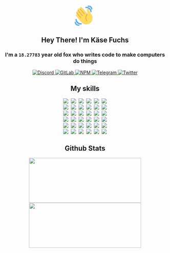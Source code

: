 <div><p align=center><img src=./resources/images/wave.gif width=64px height=64px></p><h2 align=center>Hey There! I'm Käse Fuchs</h2><h3 align=center>I'm a <code>18.27783</code> year old fox who writes code to make computers do things</h3><p align=center><a href=https://discord.com/users/507526681125322772><img alt=Discord src="https://img.shields.io/badge/Discord-5865F2?logo=discord&logoColor=white&style=flat-square#419d79d087ad7232c023850099a2bc0b"> </a><a href=https://gitlab.com/kasefuchs><img alt=GitLab src="https://img.shields.io/badge/GitLab-330F63?logo=gitlab&logoColor=white&style=flat-square#419d79d087ad7232c023850099a2bc0b"> </a><a href=https://npmjs.com/~kasefuchs><img alt=NPM src="https://img.shields.io/badge/NPM-CB3837?logo=npm&logoColor=white&style=flat-square#419d79d087ad7232c023850099a2bc0b"> </a><a href=https://t.me/kasefuchs><img alt=Telegram src="https://img.shields.io/badge/Telegram-2CA5E0?logo=telegram&logoColor=white&style=flat-square#419d79d087ad7232c023850099a2bc0b"> </a><a href=https://twitter.com/kasefuchs><img alt=Twitter src="https://img.shields.io/badge/Twitter-1DA1F2?logo=twitter&logoColor=white&style=flat-square#419d79d087ad7232c023850099a2bc0b"></a></p><h2 align=center>My skills</h2><p align=center><a href=https://aws.amazon.com/ ><picture><source srcset="https://skillicons.dev/icons?i=aws&theme=dark#419d79d087ad7232c023850099a2bc0b" media="(prefers-color-scheme: dark)"><source srcset="https://skillicons.dev/icons?i=aws&theme=light#419d79d087ad7232c023850099a2bc0b" media="(prefers-color-scheme: light), (prefers-color-scheme: no-preference)"><img src="https://skillicons.dev/icons?i=aws&theme=light#419d79d087ad7232c023850099a2bc0b"></picture></a>&nbsp;&nbsp;<a href=https://en.wikipedia.org/wiki/Bash_(Unix_shell)><picture><source srcset="https://skillicons.dev/icons?i=bash&theme=dark#419d79d087ad7232c023850099a2bc0b" media="(prefers-color-scheme: dark)"><source srcset="https://skillicons.dev/icons?i=bash&theme=light#419d79d087ad7232c023850099a2bc0b" media="(prefers-color-scheme: light), (prefers-color-scheme: no-preference)"><img src="https://skillicons.dev/icons?i=bash&theme=light#419d79d087ad7232c023850099a2bc0b"></picture></a>&nbsp;&nbsp;<a href=https://discord.com/developers/docs><picture><source srcset="https://skillicons.dev/icons?i=bots&theme=dark#419d79d087ad7232c023850099a2bc0b" media="(prefers-color-scheme: dark)"><source srcset="https://skillicons.dev/icons?i=bots&theme=light#419d79d087ad7232c023850099a2bc0b" media="(prefers-color-scheme: light), (prefers-color-scheme: no-preference)"><img src="https://skillicons.dev/icons?i=bots&theme=light#419d79d087ad7232c023850099a2bc0b"></picture></a>&nbsp;&nbsp;<a href=https://www.cloudflare.com/ ><picture><source srcset="https://skillicons.dev/icons?i=cloudflare&theme=dark#419d79d087ad7232c023850099a2bc0b" media="(prefers-color-scheme: dark)"><source srcset="https://skillicons.dev/icons?i=cloudflare&theme=light#419d79d087ad7232c023850099a2bc0b" media="(prefers-color-scheme: light), (prefers-color-scheme: no-preference)"><img src="https://skillicons.dev/icons?i=cloudflare&theme=light#419d79d087ad7232c023850099a2bc0b"></picture></a>&nbsp;&nbsp;<a href=https://en.wikipedia.org/wiki/CSS><picture><source srcset="https://skillicons.dev/icons?i=css&theme=dark#419d79d087ad7232c023850099a2bc0b" media="(prefers-color-scheme: dark)"><source srcset="https://skillicons.dev/icons?i=css&theme=light#419d79d087ad7232c023850099a2bc0b" media="(prefers-color-scheme: light), (prefers-color-scheme: no-preference)"><img src="https://skillicons.dev/icons?i=css&theme=light#419d79d087ad7232c023850099a2bc0b"></picture></a>&nbsp;&nbsp;<a href=https://www.docker.com/ ><picture><source srcset="https://skillicons.dev/icons?i=docker&theme=dark#419d79d087ad7232c023850099a2bc0b" media="(prefers-color-scheme: dark)"><source srcset="https://skillicons.dev/icons?i=docker&theme=light#419d79d087ad7232c023850099a2bc0b" media="(prefers-color-scheme: light), (prefers-color-scheme: no-preference)"><img src="https://skillicons.dev/icons?i=docker&theme=light#419d79d087ad7232c023850099a2bc0b"></picture></a><br><a href=https://www.electronjs.org/ ><picture><source srcset="https://skillicons.dev/icons?i=electron&theme=dark#419d79d087ad7232c023850099a2bc0b" media="(prefers-color-scheme: dark)"><source srcset="https://skillicons.dev/icons?i=electron&theme=light#419d79d087ad7232c023850099a2bc0b" media="(prefers-color-scheme: light), (prefers-color-scheme: no-preference)"><img src="https://skillicons.dev/icons?i=electron&theme=light#419d79d087ad7232c023850099a2bc0b"></picture></a>&nbsp;&nbsp;<a href=https://expressjs.com/ ><picture><source srcset="https://skillicons.dev/icons?i=express&theme=dark#419d79d087ad7232c023850099a2bc0b" media="(prefers-color-scheme: dark)"><source srcset="https://skillicons.dev/icons?i=express&theme=light#419d79d087ad7232c023850099a2bc0b" media="(prefers-color-scheme: light), (prefers-color-scheme: no-preference)"><img src="https://skillicons.dev/icons?i=express&theme=light#419d79d087ad7232c023850099a2bc0b"></picture></a>&nbsp;&nbsp;<a href=https://www.figma.com/ ><picture><source srcset="https://skillicons.dev/icons?i=figma&theme=dark#419d79d087ad7232c023850099a2bc0b" media="(prefers-color-scheme: dark)"><source srcset="https://skillicons.dev/icons?i=figma&theme=light#419d79d087ad7232c023850099a2bc0b" media="(prefers-color-scheme: light), (prefers-color-scheme: no-preference)"><img src="https://skillicons.dev/icons?i=figma&theme=light#419d79d087ad7232c023850099a2bc0b"></picture></a>&nbsp;&nbsp;<a href=https://firebase.google.com/ ><picture><source srcset="https://skillicons.dev/icons?i=firebase&theme=dark#419d79d087ad7232c023850099a2bc0b" media="(prefers-color-scheme: dark)"><source srcset="https://skillicons.dev/icons?i=firebase&theme=light#419d79d087ad7232c023850099a2bc0b" media="(prefers-color-scheme: light), (prefers-color-scheme: no-preference)"><img src="https://skillicons.dev/icons?i=firebase&theme=light#419d79d087ad7232c023850099a2bc0b"></picture></a>&nbsp;&nbsp;<a href=https://flask.palletsprojects.com/ ><picture><source srcset="https://skillicons.dev/icons?i=flask&theme=dark#419d79d087ad7232c023850099a2bc0b" media="(prefers-color-scheme: dark)"><source srcset="https://skillicons.dev/icons?i=flask&theme=light#419d79d087ad7232c023850099a2bc0b" media="(prefers-color-scheme: light), (prefers-color-scheme: no-preference)"><img src="https://skillicons.dev/icons?i=flask&theme=light#419d79d087ad7232c023850099a2bc0b"></picture></a>&nbsp;&nbsp;<a href=https://cloud.google.com/ ><picture><source srcset="https://skillicons.dev/icons?i=gcp&theme=dark#419d79d087ad7232c023850099a2bc0b" media="(prefers-color-scheme: dark)"><source srcset="https://skillicons.dev/icons?i=gcp&theme=light#419d79d087ad7232c023850099a2bc0b" media="(prefers-color-scheme: light), (prefers-color-scheme: no-preference)"><img src="https://skillicons.dev/icons?i=gcp&theme=light#419d79d087ad7232c023850099a2bc0b"></picture></a><br><a href=https://git-scm.com/ ><picture><source srcset="https://skillicons.dev/icons?i=git&theme=dark#419d79d087ad7232c023850099a2bc0b" media="(prefers-color-scheme: dark)"><source srcset="https://skillicons.dev/icons?i=git&theme=light#419d79d087ad7232c023850099a2bc0b" media="(prefers-color-scheme: light), (prefers-color-scheme: no-preference)"><img src="https://skillicons.dev/icons?i=git&theme=light#419d79d087ad7232c023850099a2bc0b"></picture></a>&nbsp;&nbsp;<a href=https://github.com/ ><picture><source srcset="https://skillicons.dev/icons?i=github&theme=dark#419d79d087ad7232c023850099a2bc0b" media="(prefers-color-scheme: dark)"><source srcset="https://skillicons.dev/icons?i=github&theme=light#419d79d087ad7232c023850099a2bc0b" media="(prefers-color-scheme: light), (prefers-color-scheme: no-preference)"><img src="https://skillicons.dev/icons?i=github&theme=light#419d79d087ad7232c023850099a2bc0b"></picture></a>&nbsp;&nbsp;<a href=https://gitlab.com/ ><picture><source srcset="https://skillicons.dev/icons?i=gitlab&theme=dark#419d79d087ad7232c023850099a2bc0b" media="(prefers-color-scheme: dark)"><source srcset="https://skillicons.dev/icons?i=gitlab&theme=light#419d79d087ad7232c023850099a2bc0b" media="(prefers-color-scheme: light), (prefers-color-scheme: no-preference)"><img src="https://skillicons.dev/icons?i=gitlab&theme=light#419d79d087ad7232c023850099a2bc0b"></picture></a>&nbsp;&nbsp;<a href=https://www.heroku.com/ ><picture><source srcset="https://skillicons.dev/icons?i=heroku&theme=dark#419d79d087ad7232c023850099a2bc0b" media="(prefers-color-scheme: dark)"><source srcset="https://skillicons.dev/icons?i=heroku&theme=light#419d79d087ad7232c023850099a2bc0b" media="(prefers-color-scheme: light), (prefers-color-scheme: no-preference)"><img src="https://skillicons.dev/icons?i=heroku&theme=light#419d79d087ad7232c023850099a2bc0b"></picture></a>&nbsp;&nbsp;<a href=https://en.wikipedia.org/wiki/HTML><picture><source srcset="https://skillicons.dev/icons?i=html&theme=dark#419d79d087ad7232c023850099a2bc0b" media="(prefers-color-scheme: dark)"><source srcset="https://skillicons.dev/icons?i=html&theme=light#419d79d087ad7232c023850099a2bc0b" media="(prefers-color-scheme: light), (prefers-color-scheme: no-preference)"><img src="https://skillicons.dev/icons?i=html&theme=light#419d79d087ad7232c023850099a2bc0b"></picture></a>&nbsp;&nbsp;<a href=https://en.wikipedia.org/wiki/JavaScript><picture><source srcset="https://skillicons.dev/icons?i=js&theme=dark#419d79d087ad7232c023850099a2bc0b" media="(prefers-color-scheme: dark)"><source srcset="https://skillicons.dev/icons?i=js&theme=light#419d79d087ad7232c023850099a2bc0b" media="(prefers-color-scheme: light), (prefers-color-scheme: no-preference)"><img src="https://skillicons.dev/icons?i=js&theme=light#419d79d087ad7232c023850099a2bc0b"></picture></a><br><a href=https://en.wikipedia.org/wiki/Linux><picture><source srcset="https://skillicons.dev/icons?i=linux&theme=dark#419d79d087ad7232c023850099a2bc0b" media="(prefers-color-scheme: dark)"><source srcset="https://skillicons.dev/icons?i=linux&theme=light#419d79d087ad7232c023850099a2bc0b" media="(prefers-color-scheme: light), (prefers-color-scheme: no-preference)"><img src="https://skillicons.dev/icons?i=linux&theme=light#419d79d087ad7232c023850099a2bc0b"></picture></a>&nbsp;&nbsp;<a href=https://mui.com/ ><picture><source srcset="https://skillicons.dev/icons?i=materialui&theme=dark#419d79d087ad7232c023850099a2bc0b" media="(prefers-color-scheme: dark)"><source srcset="https://skillicons.dev/icons?i=materialui&theme=light#419d79d087ad7232c023850099a2bc0b" media="(prefers-color-scheme: light), (prefers-color-scheme: no-preference)"><img src="https://skillicons.dev/icons?i=materialui&theme=light#419d79d087ad7232c023850099a2bc0b"></picture></a>&nbsp;&nbsp;<a href=https://en.wikipedia.org/wiki/Markdown><picture><source srcset="https://skillicons.dev/icons?i=md&theme=dark#419d79d087ad7232c023850099a2bc0b" media="(prefers-color-scheme: dark)"><source srcset="https://skillicons.dev/icons?i=md&theme=light#419d79d087ad7232c023850099a2bc0b" media="(prefers-color-scheme: light), (prefers-color-scheme: no-preference)"><img src="https://skillicons.dev/icons?i=md&theme=light#419d79d087ad7232c023850099a2bc0b"></picture></a>&nbsp;&nbsp;<a href=https://www.mongodb.com/ ><picture><source srcset="https://skillicons.dev/icons?i=mongodb&theme=dark#419d79d087ad7232c023850099a2bc0b" media="(prefers-color-scheme: dark)"><source srcset="https://skillicons.dev/icons?i=mongodb&theme=light#419d79d087ad7232c023850099a2bc0b" media="(prefers-color-scheme: light), (prefers-color-scheme: no-preference)"><img src="https://skillicons.dev/icons?i=mongodb&theme=light#419d79d087ad7232c023850099a2bc0b"></picture></a>&nbsp;&nbsp;<a href=https://www.mysql.com/ ><picture><source srcset="https://skillicons.dev/icons?i=mysql&theme=dark#419d79d087ad7232c023850099a2bc0b" media="(prefers-color-scheme: dark)"><source srcset="https://skillicons.dev/icons?i=mysql&theme=light#419d79d087ad7232c023850099a2bc0b" media="(prefers-color-scheme: light), (prefers-color-scheme: no-preference)"><img src="https://skillicons.dev/icons?i=mysql&theme=light#419d79d087ad7232c023850099a2bc0b"></picture></a>&nbsp;&nbsp;<a href=https://nextjs.org/ ><picture><source srcset="https://skillicons.dev/icons?i=nextjs&theme=dark#419d79d087ad7232c023850099a2bc0b" media="(prefers-color-scheme: dark)"><source srcset="https://skillicons.dev/icons?i=nextjs&theme=light#419d79d087ad7232c023850099a2bc0b" media="(prefers-color-scheme: light), (prefers-color-scheme: no-preference)"><img src="https://skillicons.dev/icons?i=nextjs&theme=light#419d79d087ad7232c023850099a2bc0b"></picture></a><br><a href=https://nodejs.org/en/ ><picture><source srcset="https://skillicons.dev/icons?i=nodejs&theme=dark#419d79d087ad7232c023850099a2bc0b" media="(prefers-color-scheme: dark)"><source srcset="https://skillicons.dev/icons?i=nodejs&theme=light#419d79d087ad7232c023850099a2bc0b" media="(prefers-color-scheme: light), (prefers-color-scheme: no-preference)"><img src="https://skillicons.dev/icons?i=nodejs&theme=light#419d79d087ad7232c023850099a2bc0b"></picture></a>&nbsp;&nbsp;<a href=https://www.postgresql.org/ ><picture><source srcset="https://skillicons.dev/icons?i=postgres&theme=dark#419d79d087ad7232c023850099a2bc0b" media="(prefers-color-scheme: dark)"><source srcset="https://skillicons.dev/icons?i=postgres&theme=light#419d79d087ad7232c023850099a2bc0b" media="(prefers-color-scheme: light), (prefers-color-scheme: no-preference)"><img src="https://skillicons.dev/icons?i=postgres&theme=light#419d79d087ad7232c023850099a2bc0b"></picture></a>&nbsp;&nbsp;<a href=https://learn.microsoft.com/en-us/powershell/ ><picture><source srcset="https://skillicons.dev/icons?i=powershell&theme=dark#419d79d087ad7232c023850099a2bc0b" media="(prefers-color-scheme: dark)"><source srcset="https://skillicons.dev/icons?i=powershell&theme=light#419d79d087ad7232c023850099a2bc0b" media="(prefers-color-scheme: light), (prefers-color-scheme: no-preference)"><img src="https://skillicons.dev/icons?i=powershell&theme=light#419d79d087ad7232c023850099a2bc0b"></picture></a>&nbsp;&nbsp;<a href=https://www.python.org/ ><picture><source srcset="https://skillicons.dev/icons?i=py&theme=dark#419d79d087ad7232c023850099a2bc0b" media="(prefers-color-scheme: dark)"><source srcset="https://skillicons.dev/icons?i=py&theme=light#419d79d087ad7232c023850099a2bc0b" media="(prefers-color-scheme: light), (prefers-color-scheme: no-preference)"><img src="https://skillicons.dev/icons?i=py&theme=light#419d79d087ad7232c023850099a2bc0b"></picture></a>&nbsp;&nbsp;<a href=https://www.raspberrypi.org/ ><picture><source srcset="https://skillicons.dev/icons?i=raspberrypi&theme=dark#419d79d087ad7232c023850099a2bc0b" media="(prefers-color-scheme: dark)"><source srcset="https://skillicons.dev/icons?i=raspberrypi&theme=light#419d79d087ad7232c023850099a2bc0b" media="(prefers-color-scheme: light), (prefers-color-scheme: no-preference)"><img src="https://skillicons.dev/icons?i=raspberrypi&theme=light#419d79d087ad7232c023850099a2bc0b"></picture></a>&nbsp;&nbsp;<a href=https://reactjs.org/ ><picture><source srcset="https://skillicons.dev/icons?i=react&theme=dark#419d79d087ad7232c023850099a2bc0b" media="(prefers-color-scheme: dark)"><source srcset="https://skillicons.dev/icons?i=react&theme=light#419d79d087ad7232c023850099a2bc0b" media="(prefers-color-scheme: light), (prefers-color-scheme: no-preference)"><img src="https://skillicons.dev/icons?i=react&theme=light#419d79d087ad7232c023850099a2bc0b"></picture></a><br><a href=https://redux.js.org/ ><picture><source srcset="https://skillicons.dev/icons?i=redux&theme=dark#419d79d087ad7232c023850099a2bc0b" media="(prefers-color-scheme: dark)"><source srcset="https://skillicons.dev/icons?i=redux&theme=light#419d79d087ad7232c023850099a2bc0b" media="(prefers-color-scheme: light), (prefers-color-scheme: no-preference)"><img src="https://skillicons.dev/icons?i=redux&theme=light#419d79d087ad7232c023850099a2bc0b"></picture></a>&nbsp;&nbsp;<a href=https://en.wikipedia.org/wiki/Regular_expression><picture><source srcset="https://skillicons.dev/icons?i=regex&theme=dark#419d79d087ad7232c023850099a2bc0b" media="(prefers-color-scheme: dark)"><source srcset="https://skillicons.dev/icons?i=regex&theme=light#419d79d087ad7232c023850099a2bc0b" media="(prefers-color-scheme: light), (prefers-color-scheme: no-preference)"><img src="https://skillicons.dev/icons?i=regex&theme=light#419d79d087ad7232c023850099a2bc0b"></picture></a>&nbsp;&nbsp;<a href=https://en.wikipedia.org/wiki/Sass_(stylesheet_language)><picture><source srcset="https://skillicons.dev/icons?i=sass&theme=dark#419d79d087ad7232c023850099a2bc0b" media="(prefers-color-scheme: dark)"><source srcset="https://skillicons.dev/icons?i=sass&theme=light#419d79d087ad7232c023850099a2bc0b" media="(prefers-color-scheme: light), (prefers-color-scheme: no-preference)"><img src="https://skillicons.dev/icons?i=sass&theme=light#419d79d087ad7232c023850099a2bc0b"></picture></a>&nbsp;&nbsp;<a href=https://www.typescriptlang.org/ ><picture><source srcset="https://skillicons.dev/icons?i=ts&theme=dark#419d79d087ad7232c023850099a2bc0b" media="(prefers-color-scheme: dark)"><source srcset="https://skillicons.dev/icons?i=ts&theme=light#419d79d087ad7232c023850099a2bc0b" media="(prefers-color-scheme: light), (prefers-color-scheme: no-preference)"><img src="https://skillicons.dev/icons?i=ts&theme=light#419d79d087ad7232c023850099a2bc0b"></picture></a>&nbsp;&nbsp;<a href=https://unity.com/ ><picture><source srcset="https://skillicons.dev/icons?i=unity&theme=dark#419d79d087ad7232c023850099a2bc0b" media="(prefers-color-scheme: dark)"><source srcset="https://skillicons.dev/icons?i=unity&theme=light#419d79d087ad7232c023850099a2bc0b" media="(prefers-color-scheme: light), (prefers-color-scheme: no-preference)"><img src="https://skillicons.dev/icons?i=unity&theme=light#419d79d087ad7232c023850099a2bc0b"></picture></a>&nbsp;&nbsp;<a href=https://workers.cloudflare.com/ ><picture><source srcset="https://skillicons.dev/icons?i=workers&theme=dark#419d79d087ad7232c023850099a2bc0b" media="(prefers-color-scheme: dark)"><source srcset="https://skillicons.dev/icons?i=workers&theme=light#419d79d087ad7232c023850099a2bc0b" media="(prefers-color-scheme: light), (prefers-color-scheme: no-preference)"><img src="https://skillicons.dev/icons?i=workers&theme=light#419d79d087ad7232c023850099a2bc0b"></picture></a><br></p><h2 align=center>Github Stats</h2><p align=center><picture><source srcset="https://github-readme-stats-kasefuchs.vercel.app/api/?count_private=true&hide_border=true&hide_rank=true&line_height=20&hide_title=true&username=Kasefuchs&theme=dark#419d79d087ad7232c023850099a2bc0b" media="(prefers-color-scheme: dark)"><source srcset="https://github-readme-stats-kasefuchs.vercel.app/api/?count_private=true&hide_border=true&hide_rank=true&line_height=20&hide_title=true&username=Kasefuchs&theme=light#419d79d087ad7232c023850099a2bc0b" media="(prefers-color-scheme: light), (prefers-color-scheme: no-preference)"><img align=middle width=350 height=140 src="https://github-readme-stats-kasefuchs.vercel.app/api/?count_private=true&hide_border=true&hide_rank=true&line_height=20&hide_title=true&username=Kasefuchs&theme=light#419d79d087ad7232c023850099a2bc0b"></picture><picture><source srcset="https://github-readme-stats-kasefuchs.vercel.app/api/top-langs/?count_private=true&hide_border=true&layout=compact&username=Kasefuchs&theme=dark#419d79d087ad7232c023850099a2bc0b" media="(prefers-color-scheme: dark)"><source srcset="https://github-readme-stats-kasefuchs.vercel.app/api/top-langs/?count_private=true&hide_border=true&layout=compact&username=Kasefuchs&theme=light#419d79d087ad7232c023850099a2bc0b" media="(prefers-color-scheme: light), (prefers-color-scheme: no-preference)"><img align=middle width=350 height=140 src="https://github-readme-stats-kasefuchs.vercel.app/api/top-langs/?count_private=true&hide_border=true&layout=compact&username=Kasefuchs&theme=light#419d79d087ad7232c023850099a2bc0b"></picture></p><img src="https://hit.yhype.me/github/profile?user_id=64592097#419d79d087ad7232c023850099a2bc0b" alt=""></div>
